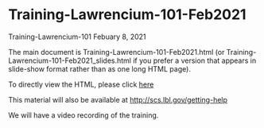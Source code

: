# Training-Lawrencium-101-Feb2021 

Training-Lawrencium-101 Febuary 8, 2021

The main document is Training-Lawrencium-101-Feb2021.html (or Training-Lawrencium-101-Feb2021_slides.html if you prefer a version that appears in slide-show format rather than as one long HTML page).

To directly view the HTML, please click [here](https://github.com/lbnl-science-it/Training-Lawrencium-101-Feb2021/blob/main/Training-Lawrencium-101-Feb2021.md)

This material will also be available at http://scs.lbl.gov/getting-help

We will have a video recording of the training.
